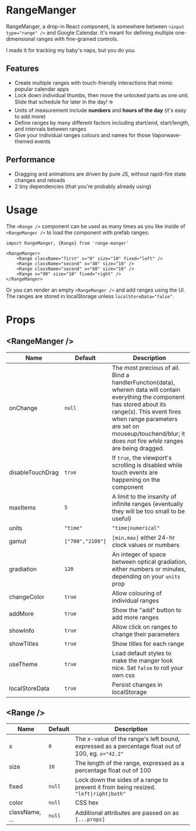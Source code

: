 # RangeManger

RangeManger, a drop-in React component, is somewhere between `<input type="range" />` and Google Calendar. It's meant for defining multiple one-dimensional ranges with fine-grained controls.

I made it for tracking my baby's naps, but you do you.

## Features
- Create multiple ranges with touch-friendly interactions that mimic popular calendar apps
- Lock down individual thumbs, then move the unlocked parts as one unit. Slide that schedule for later in the day! ☕️
- Units of measurement include **numbers** and **hours of the day** (it's easy to add more)
- Define ranges by many different factors including start/end, start/length, and intervals between ranges
- Give your individual ranges colours and names for those Vaporwave-themed events

## Performance 
- Dragging and animations are driven by pure JS, without rapid-fire state changes and reloads  
- 2 tiny dependencies (that you're probably already using)

# Usage
The `<Range />` component can be used as many times as you like inside of `<RangeManger />` to load the component with prefab ranges:

	import RangeManger, {Range} from 'range-manger'
	
	<RangeManger>
    	<Range className="first" x="0" size="10" fixed="left" />
    	<Range className="second" x="40" size="10" />
    	<Range className="second" x="60" size="10" />
    	<Range x="90" size="10" fixed="right" />
	</RangeManger>
Or you can render an empty `<RangeManger />` and add ranges using the UI. The ranges are stored in localStorage unless `localStoreData="false"`.

# Props
## &lt;RangeManger /&gt;
| Name | Default | Description |
| --- | --- | --- |
| onChange | `null` | The most precious of all. Bind a handlerFunction(data), wherein data will contain everything the component has stored about its range(s). This event fires when range parameters are set on mouseup/touchend/blur; it does *not* fire *while* ranges are being dragged. |
| disableTouchDrag | `true` | If `true`, the viewport's scrolling is disabled while touch events are happening on the component
| maxItems | `5` | A limit to the insanity of infinite ranges (eventually they will be too small to be useful)
| units | `"time"` | `"time\|numerical"` |
| gamut | `["700","2100"]` | `[min,max]` either 24-hr clock values or numbers
| gradiation | `120` | An integer of space between optical gradiation, either numbers or minutes, depending on your `units` prop
| changeColor | `true` | Allow colouring of individual ranges
| addMore | `true` | Show the "add" button to add more ranges
| showInfo | `true` | Allow click on ranges to change their parameters
| showTitles | `true` | Show titles for each range
| useTheme | `true` | Load default styles to make the manger look nice. Set `false` to roll your own css
| localStoreData | `true` | Persist changes in localStorage

## &lt;Range /&gt;
| Name | Default | Description |
| --- | --- | --- |
| x | `0` | The x-value of the range's left bound, expressed as a percentage float out of 100, eg. `x="42.2"`
| size | `10` | The length of the range, expressed as a percentage float out of 100
| fixed | `null` | Lock down the sides of a range to prevent it from being resized. `"left\|right\|both"` |
| color | `null` | CSS hex
| className, ... | `null` | Additional attributes are passed on as `[...props]`